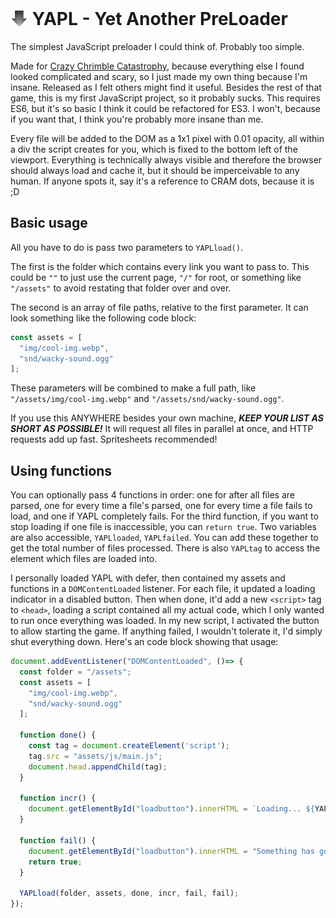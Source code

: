 <!-- markdownlint-disable MD033 -->
# <img src="logo.svg" alt="" style="display:inline; height:1em; position:relative; top: 4px"> YAPL - Yet Another PreLoader
The simplest JavaScript preloader I could think of. Probably too simple.

Made for [Crazy Chrimble Catastrophy](https://chrimble.commenter.cc/), because everything else I found looked complicated and scary, so I just made my own thing because I'm insane. Released as I felt others might find it useful. Besides the rest of that game, this is my first JavaScript project, so it probably sucks. This requires ES6, but it's so basic I think it could be refactored for ES3. I won't, because if you want that, I think you're probably more insane than me.

Every file will be added to the DOM as a 1x1 pixel with 0.01 opacity, all within a div the script creates for you, which is fixed to the bottom left of the viewport. Everything is technically always visible and therefore the browser should always load and cache it, but it should be imperceivable to any human. If anyone spots it, say it's a reference to CRAM dots, because it is ;D

## Basic usage
All you have to do is pass two parameters to `YAPLload()`.

The first is the folder which contains every link you want to pass to. This could be `""` to just use the current page, `"/"` for root, or something like `"/assets"` to avoid restating that folder over and over.

The second is an array of file paths, relative to the first parameter. It can look something like the following code block:

```javascript
const assets = [
  "img/cool-img.webp",
  "snd/wacky-sound.ogg"
];
```

These parameters will be combined to make a full path, like `"/assets/img/cool-img.webp"` and `"/assets/snd/wacky-sound.ogg"`.

If you use this ANYWHERE besides your own machine, ***KEEP YOUR LIST AS SHORT AS POSSIBLE!*** It will request all files in parallel at once, and HTTP requests add up fast. Spritesheets recommended!

## Using functions

You can optionally pass 4 functions in order: one for after all files are parsed, one for every time a file's parsed, one for every time a file fails to load, and one if YAPL completely fails. For the third function, if you want to stop loading if one file is inaccessible, you can `return true`. Two variables are also accessible, `YAPLloaded`, `YAPLfailed`. You can add these together to get the total number of files processed. There is also `YAPLtag` to access the element which files are loaded into.

I personally loaded YAPL with defer, then contained my assets and functions in a `DOMContentLoaded` listener. For each file, it updated a loading indicator in a disabled button. Then when done, it'd add a new `<script>` tag to `<head>`, loading a script contained all my actual code, which I only wanted to run once everything was loaded. In my new script, I activated the button to allow starting the game. If anything failed, I wouldn't tolerate it, I'd simply shut everything down. Here's an code block showing that usage:

```javascript
document.addEventListener("DOMContentLoaded", ()=> {
  const folder = "/assets";
  const assets = [
    "img/cool-img.webp",
    "snd/wacky-sound.ogg"
  ];

  function done() {
    const tag = document.createElement('script');
    tag.src = "assets/js/main.js";
    document.head.appendChild(tag);
  }

  function incr() {
    document.getElementById("loadbutton").innerHTML = `Loading... ${YAPLloaded + "/" + assets.length}`;
  }

  function fail() {
    document.getElementById("loadbutton").innerHTML = "Something has gone horribly wrong!";
    return true;
  }

  YAPLload(folder, assets, done, incr, fail, fail);
});
```
